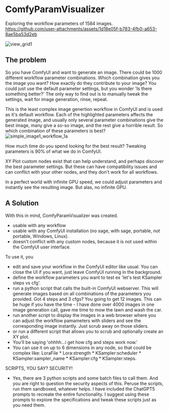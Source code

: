 # ComfyParamVisualizer

Exploring the workflow parameters of 1584 images.
https://github.com/user-attachments/assets/1d18e05f-b783-4fb0-a653-8ae5ba53d2eb

![view_grid1](https://github.com/user-attachments/assets/f4345a6a-4d20-4c17-8dac-824a0ad867dc)

## The problem
So you have ComfyUI and want to generate an image.  There could be 1000 different workflow parameter combinations. Which combination gives you the image you want?  How exactly do they contribute to your image?  You could just use the default parameter settings, but you wonder 'Is there something better?' The only way to find out is to manually tweak the settings, wait for image generation, rinse, repeat. 

This is the least complex image genertion workflow in ComfyUI and is used as it's default workflow.  Each of the highlighted parameters affects the generated image, and usually only several parameter combinations give the best image, many give a so-so image, and the rest give a horrible result.  So which combination of these parameters is best? 
![simple_image1_workflow_1a](https://github.com/user-attachments/assets/da1c611b-0a29-462f-8813-086d8b3959bb)

How much time do you spend looking for the best result?  Tweaking parameters is 90% of what we do in ComfyUI.

XY Plot custom nodes exist that can help understand, and perhaps discover the best parameter settings.  But these can have compatibility issues and can conflict with your other nodes, and they don't work for all workflows.

In a perfect world with infinite GPU speed, we could adjust parameters and instantly see the resulting image.  But alas, no infinite GPU.

## A Solution

With this in mind, ComfyParamVisualizer was created. 
- usable with any workflow
- usable with any ComfyUI installation (no sage, with sage, portable, not portable, Windows, Linux).
- doesn't conflict with any custom nodes, because it is not used within the ComfyUI user interface.

To use it, you
- edit and save your workflow in the ComfyUI editor like usual.  You can close the UI if you want, just leave ComfyUI running in the background.
- define the workflow parameters you want to test ex 'let's test KSampler steps vs cfg'.
- run a python script that calls the built-in ComfyUI webserver. This will generate images based on all combinations of the parameters you provided.  Got 4 steps and 3 cfgs? You going to get 12 images.  This can be huge if you have the time - I have done over 4000 images in one image generation call, gave me time to mow the lawn and wash the car.
- run another script to display the images in a web browser where you can adjust the workflow pamameters with sliders and see the corresponding image instantly.  Just scrub away on those sliders.
- or run a different script that allows you to scrub and optionally create an XY plot.
- You'll be saying 'ohhhh...i get how cfg and steps work now.'
- You can use it on up to 6 dimensions in any node, so that could be complex like: LoraFile * Lora:strength * KSampler:scheduler * KSampler:sampler_name * KSampler:cfg * KSampler:steps.

SCRIPTS, YOU SAY?  SECURITY!
- Yes, there are 3 python scripts and some batch files to call them.  And you are right to question the security aspects of this.  Peruse the scripts, run them sandboxed, whatever helps.  I have included the ChatGPT5 prompts to recreate the entire functionality.  I suggest using these prompts to explore the specifications and tweak these scripts just as you need them. 






